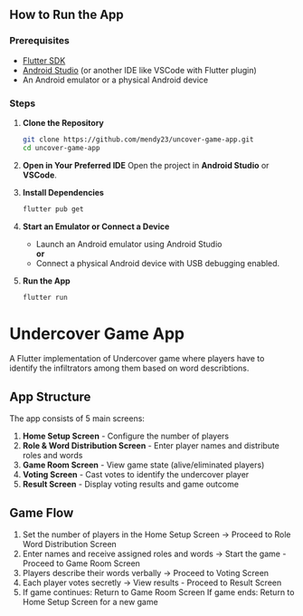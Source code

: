 
## How to Run the App

### Prerequisites

- [Flutter SDK](https://flutter.dev/docs/get-started/install)
- [Android Studio](https://developer.android.com/studio) (or another IDE like VSCode with Flutter plugin)
- An Android emulator or a physical Android device

### Steps

1. **Clone the Repository**
   ```bash
   git clone https://github.com/mendy23/uncover-game-app.git
   cd uncover-game-app
   ```

2. **Open in Your Preferred IDE**
   Open the project in **Android Studio** or **VSCode**.

3. **Install Dependencies**
   ```bash
   flutter pub get
   ```

4. **Start an Emulator or Connect a Device**
   - Launch an Android emulator using Android Studio  
     **or**
   - Connect a physical Android device with USB debugging enabled.

5. **Run the App**
   ```bash
   flutter run
   ```

# Undercover Game App

A Flutter implementation of Undercover game where players have to identify the infiltrators among them based on word describtions. 

## App Structure

The app consists of 5 main screens:

1. **Home Setup Screen** - Configure the number of players
2. **Role & Word Distribution Screen** - Enter player names and distribute roles and words
3. **Game Room Screen** - View game state (alive/eliminated players)
4. **Voting Screen** - Cast votes to identify the undercover player
5. **Result Screen** - Display voting results and game outcome

## Game Flow

1. Set the number of players in the Home Setup Screen → Proceed to Role Word Distribution Screen
2. Enter names and receive assigned roles and words → Start the game - Proceed to Game Room Screen
3. Players describe their words verbally → Proceed to Voting Screen
4. Each player votes secretly → View results - Proceed to Result Screen
5. If game continues: Return to Game Room Screen
   If game ends: Return to Home Setup Screen for a new game

